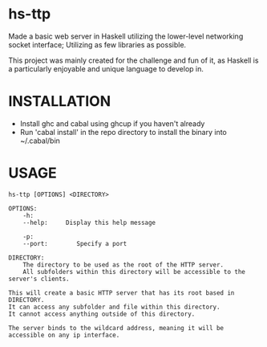 # hs-ttp

Made a basic web server in Haskell utilizing the lower-level networking socket interface; Utilizing as few libraries as possible.

This project was mainly created for the challenge and fun of it, as Haskell is a particularly
enjoyable and unique language to develop in.

# INSTALLATION

- Install ghc and cabal using ghcup if you haven't already
- Run 'cabal install' in the repo directory to install the binary into ~/.cabal/bin

# USAGE

    hs-ttp [OPTIONS] <DIRECTORY>
    
    OPTIONS: 
        -h:
        --help:     Display this help message
    
        -p:
        --port:        Specify a port
    
    DIRECTORY:
        The directory to be used as the root of the HTTP server.
        All subfolders within this directory will be accessible to the server's clients.
    
    This will create a basic HTTP server that has its root based in DIRECTORY.
    It can access any subfolder and file within this directory.
    It cannot access anything outside of this directory.
    
    The server binds to the wildcard address, meaning it will be accessible on any ip interface.
